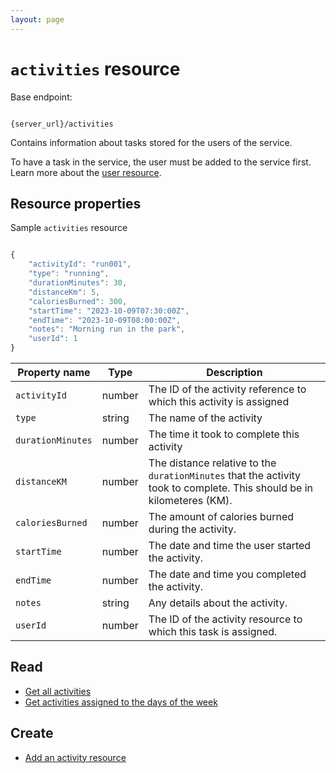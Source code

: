 ```yaml
---
layout: page
---
```


# `activities` resource

Base endpoint:

```shell

{server_url}/activities
```

Contains information about tasks stored for the users of the service.

To have a task in the service, the user must be added to
the service first. Learn more about the [user resource](user.md).

## Resource properties

Sample `activities` resource

```js

{
    "activityId": "run001",
    "type": "running",
    "durationMinutes": 30,
    "distanceKm": 5,
    "caloriesBurned": 300,
    "startTime": "2023-10-09T07:30:00Z",
    "endTime": "2023-10-09T08:00:00Z",
    "notes": "Morning run in the park",
    "userId": 1
}
```

| Property name | Type | Description |
| ------------- | ----------- | ----------- |
| `activityId` | number | The ID of the activity reference to which this activity is assigned |
| `type` | string | The name of the activity |
| `durationMinutes` | number | The time it took to complete this activity |
| `distanceKM` | number | The distance relative to the `durationMinutes` that the activity took to complete. This should be in kilometeres (KM).
| `caloriesBurned` | number | The amount of calories burned during the activity.
| `startTime` | number | The date and time the user started the activity.
| `endTime` | number | The date and time you completed the activity.
| `notes` | string | Any details about the activity.
| `userId` | number | The ID of the activity resource to which this task is assigned.

## Read

* [Get all activities](get-activities.md)
* [Get activities assigned to the days of the week](days-of-the-week.md)

## Create

* [Add an activity resource](add-a-new-activity.md)
